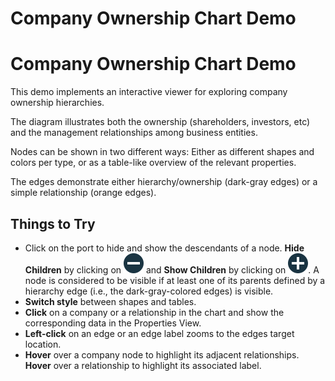 <!--
 //////////////////////////////////////////////////////////////////////////////
 // @license
 // This file is part of yFiles for HTML 2.6.0.2.
 // Use is subject to license terms.
 //
 // Copyright (c) 2000-2023 by yWorks GmbH, Vor dem Kreuzberg 28,
 // 72070 Tuebingen, Germany. All rights reserved.
 //
 //////////////////////////////////////////////////////////////////////////////
-->
# Company Ownership Chart Demo

# Company Ownership Chart Demo

This demo implements an interactive viewer for exploring company ownership hierarchies.

The diagram illustrates both the ownership (shareholders, investors, etc) and the management relationships among business entities.

Nodes can be shown in two different ways: Either as different shapes and colors per type, or as a table-like overview of the relevant properties.

The edges demonstrate either hierarchy/ownership (dark-gray edges) or a simple relationship (orange edges).

## Things to Try

- Click on the port to hide and show the descendants of a node. **Hide Children** by clicking on ![](resources/minus.svg) and **Show Children** by clicking on ![](resources/plus.svg). A node is considered to be visible if at least one of its parents defined by a hierarchy edge (i.e., the dark-gray-colored edges) is visible.
- **Switch style** between shapes and tables.
- **Click** on a company or a relationship in the chart and show the corresponding data in the Properties View.
- **Left-click** on an edge or an edge label zooms to the edges target location.
- **Hover** over a company node to highlight its adjacent relationships. **Hover** over a relationship to highlight its associated label.
